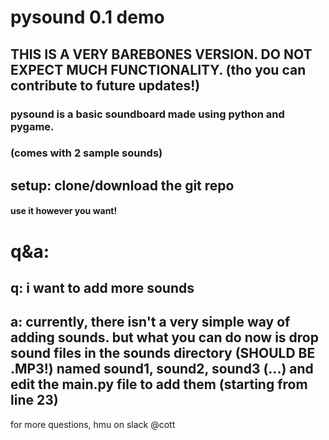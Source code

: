 # pysound 0.1 demo


## THIS IS A VERY BAREBONES VERSION. DO NOT EXPECT MUCH FUNCTIONALITY. (tho you can contribute to future updates!)

### pysound is a basic soundboard made using python and pygame.

### (comes with 2 sample sounds)

## setup: clone/download the git repo

#### use it however you want!

# q&a:

## q: i want to add more sounds

## a: currently, there isn't a very simple way of adding sounds. but what you can do now is drop sound files in the sounds directory (SHOULD BE .MP3!) named sound1, sound2, sound3 (...) and edit the main.py file to add them (starting from line 23)

for more questions, hmu on slack @cott


